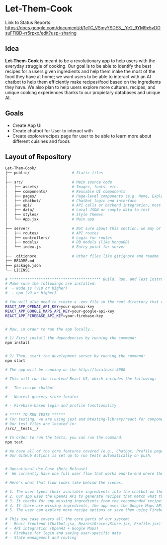 # Let-Them-Cook

Link to Status Reports: https://docs.google.com/document/d/1eTC_VSmyYSDE3__Ye2_9YM9x5vDOsuFFiBD-rr5rpxo/edit?usp=sharing

## Idea

**Let-Them-Cook** is meant to be a revolutionary app to help users with the everyday struggle of cooking. Our goal is to be able to identify the best recipes for a users given ingredients and help them make the most of the food they have at home; we want users to be able to interact with an AI chatbot to help them efficiently make recipes/food based on the ingredients they have. We also plan to help users explore more cultures, recipes, and unique cooking experiences thanks to our propietary databases and unique AI.

## Goals

- Create App UI
- Create chatbot for User to interact with
- Create explore/recipes page for user to be able to learn more about different cuisines and foods

## Layout of Repository

```bash
Let-Them-Cook/
├── public/                   # Static files 
│
├── src/                      # Main source code
│   ├── assets/               # Images, fonts, etc.
│   ├── components/           # Reusable UI components
│   ├── pages/                # Page-level components (e.g. Home, Explore, Recipe)
│   ├── chatbot/              # Chatbot logic and interface
│   ├── api/                  # API calls or backend integration, most likely Chat GPT API
│   ├── data/                 # Local JSON or sample data to test
│   ├── styles/               # Style themes
│   └── App.jsx               # Main app 
│
├── server/                   # Not sure about this section, we may or may not use our own backend (potentially thinking of firestore)
│   ├── routes/               # API routes
│   ├── controllers/          # Logic for routes
│   ├── models/               # DB models (like MongoDB)
│   └── index.js              # Entry point for server
│
├── .gitignore                # Other files like gitignore and readme
├── README.md
├── package.json
└── LICENSE

# ***************************************** Build, Run, and Test Instructions (Beta Release) *********************************************
# Make sure the followings are installed:
#  - Node.js (v18 or higher)
#  - npm (v9 or higher)

# You will also need to create a .env file in the root directory that contains following:
REACT_APP_OPENAI_API_KEY=your-openai-key
REACT_APP_GOOGLE_MAPS_API_KEY=your-google-api-key
REACT_APP_FIREBASE_API_KEY=your-firebase-key


# Now, in order to run the app locally..

# 1) First install the dependencies by running the command:
npm install


# 2) Then, start the development server by running the command:
npm start

# The app will be running on the http://localhost:3000

# This will run the frontend React UI, which includes the following:

# - The recipe chatbot

# - Nearest grocery store locator

# - Firebase-based login and profile functionality

# ***** TO RUN TESTS ******
# For testing, we are using jest and @testing-library/react for component and logic testing.
# Our test files are located in:
/src/__tests__/

# In order to run the tests, you can run the command:
npm test

# We have all of the core features covered (e.g., Chatbot, Profile page, routing logic).
# Our GitHub Actions is set up to run tests automatically on push.


# Operational Use Case (Beta Release)
#  We currently have one full user flow that works end-to-end where the user tells the chatbot what ingredients they have → the app recommends recipes → if something is missing, it shows the nearest grocery stores.

# Here’s what that flow looks like behind the scenes:

# 1. The user types their available ingredients into the chatbot on the home page.
# 2. Our app uses the OpenAI API to generate recipes that match what they have.
# 3. It checks for any missing ingredients from the recommended recipes.
# 4. If there are missing ingredients, the app uses the Google Maps API to display the 5 closest grocery stores near the user.
# 5. The user can explore more recipe options or save them using Firebase auth and Firestore.

# This use case covers all the core parts of our system:
# - React frontend (Chatbot.jsx, NearestGroceryStore.jsx, Profile.jsx)
# - API integration (OpenAI + Google Maps)
# - Firebase for login and saving user-specific data
# - State management and routing
